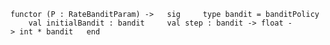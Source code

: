 `functor (P : RateBanditParam) ->   sig     type bandit = banditPolicy
    val initialBandit : bandit
    val step : bandit -> float -> int * bandit   end`
